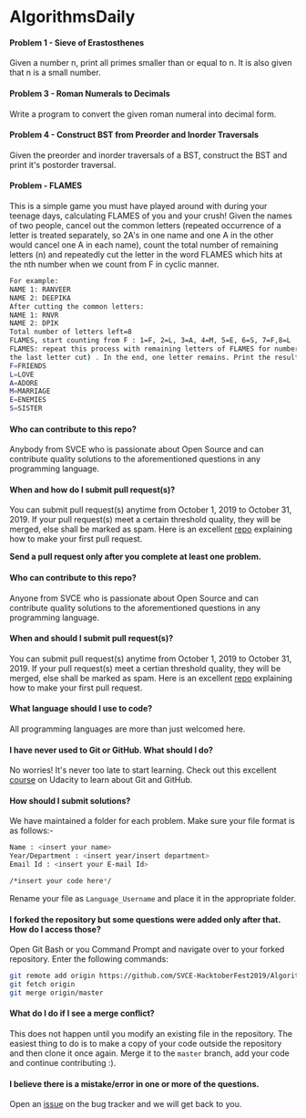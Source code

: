 # AlgorithmsDaily

#### Problem 1 - Sieve of Erastosthenes
Given a number n, print all primes smaller than or equal to n. It is also given that n is a small number.

#### Problem 3 - Roman Numerals to Decimals
Write a program to convert the given roman numeral into decimal form.
 
#### Problem 4 - Construct BST from Preorder and Inorder Traversals
Given the preorder and inorder traversals of a BST, construct the BST and print it's postorder traversal.

#### Problem - FLAMES
This is a simple game you must have played around with during your teenage days, calculating FLAMES of you and your crush! Given the names of two people, cancel out the common letters (repeated occurrence of a letter is treated separately, so 2A's in one name and one A in the other would cancel one A in each name), count the total number of remaining letters (n) and repeatedly cut the letter in the word FLAMES which hits at the nth number when we count from F in cyclic manner.
```bash
For example:
NAME 1: RANVEER
NAME 2: DEEPIKA
After cutting the common letters: 
NAME 1: RNVR 
NAME 2: DPIK
Total number of letters left=8
FLAMES, start counting from F : 1=F, 2=L, 3=A, 4=M, 5=E, 6=S, 7=F,8=L ...So cut L
FLAMES: repeat this process with remaining letters of FLAMES for number 8 (start count from the letter after 
the last letter cut) . In the end, one letter remains. Print the result corresponding to the last letter:
F=FRIENDS
L=LOVE
A=ADORE
M=MARRIAGE
E=ENEMIES
S=SISTER
```
#### Who can contribute to this repo?
  Anybody from SVCE who is passionate about Open Source and can contribute quality solutions to the aforementioned questions in any programming language.

#### When and how do I submit pull request(s)?
  You can submit pull request(s) anytime from October 1, 2019 to October 31, 2019. If your pull request(s) meet a certain threshold quality, they will be merged, else shall be marked as spam.
  Here is an excellent [repo](https://github.com/Logic-Xcution/Kickoff-To-Open-Source) explaining how to make your first pull request.
  
  **Send a pull request only after you complete at least one problem.**

#### Who can contribute to this repo?
  Anyone from SVCE who is passionate about Open Source and can contribute quality solutions to the aforementioned questions in any programming language.

   #### When and should I submit pull request(s)?
  You can submit pull request(s) anytime from October 1, 2019 to October 31, 2019. If your pull request(s) meet a certian threshold quality, they will be merged, else shall be marked as spam.
  Here is an excellent [repo](https://github.com/Logic-Xcution/Kickoff-To-Open-Source) explaining how to make your first pull request.

  #### What language should I use to code?
  All programming languages are more than just welcomed here.

  #### I have never used to Git or GitHub. What should I do?
  No worries! It's never too late to start learning. Check out this excellent [course](https://www.udacity.com/course/version-control-with-git--ud123) on Udacity to learn about Git and GitHub.

  #### How should I submit solutions?
  We have maintained a folder for each problem. Make sure your file format is as follows:-
 ```bash
 Name : <insert your name>
 Year/Department : <insert year/insert department>
 Email Id : <insert your E-mail Id>

 /*insert your code here*/

 ```

 Rename your file as `Language_Username` and place it in the appropriate folder.

 #### I forked the repository but some questions were added only after that. How do I access those?
  Open Git Bash or you Command Prompt and navigate over to your forked repository. Enter the following commands:
  ```bash
  git remote add origin https://github.com/SVCE-HacktoberFest2019/AlgorithmsDaily.git
  git fetch origin
  git merge origin/master
  ```
  #### What do I do if I see a merge conflict?
This does not happen until you modify an existing file in the repository. The easiest thing to do is to make a copy of your code outside the repository and then clone it once again. Merge it to the `master` branch, add your code and continue contributing :).

  #### I believe there is a mistake/error in one or more of the questions.
  Open an [issue](https://github.com/SVCE-HacktoberFest2019/AlgorithmsDaily/issues) on the bug tracker and we will get back to you.
